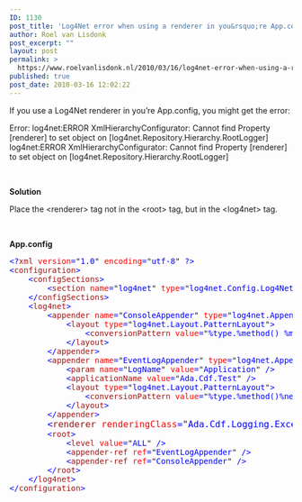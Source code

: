 ```yaml
---
ID: 1130
post_title: 'Log4Net error when using a renderer in you&rsquo;re App.config or Web.config'
author: Roel van Lisdonk
post_excerpt: ""
layout: post
permalink: >
  https://www.roelvanlisdonk.nl/2010/03/16/log4net-error-when-using-a-renderer-in-youre-app-config-or-web-config/
published: true
post_date: 2010-03-16 12:02:22
---
```

<p>If you use a Log4Net renderer in you’re App.config, you might get the error:</p>  <p>Error: log4net:ERROR XmlHierarchyConfigurator: Cannot find Property [renderer] to set object on [log4net.Repository.Hierarchy.RootLogger]   <br />log4net:ERROR XmlHierarchyConfigurator: Cannot find Property [renderer] to set object on [log4net.Repository.Hierarchy.RootLogger]</p>  <p>&#160;</p>  <p><strong>Solution</strong></p>  <p>Place the &lt;renderer&gt; tag not in the &lt;root&gt; tag, but in the &lt;log4net&gt; tag.</p>  <p>&#160;</p>  <p><strong>App.config</strong></p>  <pre class="code"><span style="color: blue">&lt;?</span><span style="color: #a31515">xml </span><span style="color: red">version</span><span style="color: blue">=</span>&quot;<span style="color: blue">1.0</span>&quot; <span style="color: red">encoding</span><span style="color: blue">=</span>&quot;<span style="color: blue">utf-8</span>&quot; <span style="color: blue">?&gt;
&lt;</span><span style="color: #a31515">configuration</span><span style="color: blue">&gt;
    &lt;</span><span style="color: #a31515">configSections</span><span style="color: blue">&gt;
        &lt;</span><span style="color: #a31515">section </span><span style="color: red">name</span><span style="color: blue">=</span>&quot;<span style="color: blue">log4net</span>&quot; <span style="color: red">type</span><span style="color: blue">=</span>&quot;<span style="color: blue">log4net.Config.Log4NetConfigurationSectionHandler,log4net, Version=1.2.10.0, Culture=neutral, PublicKeyToken=1b44e1d426115821</span>&quot; <span style="color: blue">/&gt;
    &lt;/</span><span style="color: #a31515">configSections</span><span style="color: blue">&gt;
    &lt;</span><span style="color: #a31515">log4net</span><span style="color: blue">&gt;
        &lt;</span><span style="color: #a31515">appender </span><span style="color: red">name</span><span style="color: blue">=</span>&quot;<span style="color: blue">ConsoleAppender</span>&quot; <span style="color: red">type</span><span style="color: blue">=</span>&quot;<span style="color: blue">log4net.Appender.ConsoleAppender</span>&quot;<span style="color: blue">&gt;
            &lt;</span><span style="color: #a31515">layout </span><span style="color: red">type</span><span style="color: blue">=</span>&quot;<span style="color: blue">log4net.Layout.PatternLayout</span>&quot;<span style="color: blue">&gt;
                &lt;</span><span style="color: #a31515">conversionPattern </span><span style="color: red">value</span><span style="color: blue">=</span>&quot;<span style="color: blue">%type.%method() %message%newline</span>&quot; <span style="color: blue">/&gt;
            &lt;/</span><span style="color: #a31515">layout</span><span style="color: blue">&gt;
        &lt;/</span><span style="color: #a31515">appender</span><span style="color: blue">&gt;
        &lt;</span><span style="color: #a31515">appender </span><span style="color: red">name</span><span style="color: blue">=</span>&quot;<span style="color: blue">EventLogAppender</span>&quot; <span style="color: red">type</span><span style="color: blue">=</span>&quot;<span style="color: blue">log4net.Appender.EventLogAppender</span>&quot;<span style="color: blue">&gt;
            &lt;</span><span style="color: #a31515">param </span><span style="color: red">name</span><span style="color: blue">=</span>&quot;<span style="color: blue">LogName</span>&quot; <span style="color: red">value</span><span style="color: blue">=</span>&quot;<span style="color: blue">Application</span>&quot; <span style="color: blue">/&gt;
            &lt;</span><span style="color: #a31515">applicationName </span><span style="color: red">value</span><span style="color: blue">=</span>&quot;<span style="color: blue">Ada.Cdf.Test</span>&quot; <span style="color: blue">/&gt;
            &lt;</span><span style="color: #a31515">layout </span><span style="color: red">type</span><span style="color: blue">=</span>&quot;<span style="color: blue">log4net.Layout.PatternLayout</span>&quot;<span style="color: blue">&gt;
                &lt;</span><span style="color: #a31515">conversionPattern </span><span style="color: red">value</span><span style="color: blue">=</span>&quot;<span style="color: blue">%type.%method()%newline%newline%message%newline</span>&quot; <span style="color: blue">/&gt;
            &lt;/</span><span style="color: #a31515">layout</span><span style="color: blue">&gt;
        &lt;/</span><span style="color: #a31515">appender</span><span style="color: blue">&gt;
        <font size="4">&lt;</font></span><font size="4"><span style="color: #a31515">renderer </span><span style="color: red">renderingClass</span><span style="color: blue">=</span>&quot;<span style="color: blue">Ada.Cdf.Logging.ExceptionRenderer, Ada.Cdf</span>&quot; <span style="color: red">renderedClass</span><span style="color: blue">=</span>&quot;<span style="color: blue">System.Exception</span>&quot; </font><span style="color: blue"><font size="4">/&gt;</font>
        &lt;</span><span style="color: #a31515">root</span><span style="color: blue">&gt;
            &lt;</span><span style="color: #a31515">level </span><span style="color: red">value</span><span style="color: blue">=</span>&quot;<span style="color: blue">ALL</span>&quot; <span style="color: blue">/&gt;
            &lt;</span><span style="color: #a31515">appender-ref </span><span style="color: red">ref</span><span style="color: blue">=</span>&quot;<span style="color: blue">EventLogAppender</span>&quot; <span style="color: blue">/&gt;
            &lt;</span><span style="color: #a31515">appender-ref </span><span style="color: red">ref</span><span style="color: blue">=</span>&quot;<span style="color: blue">ConsoleAppender</span>&quot; <span style="color: blue">/&gt;
        &lt;/</span><span style="color: #a31515">root</span><span style="color: blue">&gt;
    &lt;/</span><span style="color: #a31515">log4net</span><span style="color: blue">&gt;
&lt;/</span><span style="color: #a31515">configuration</span><span style="color: blue">&gt;</span></pre>
<a href="http://11011.net/software/vspaste"></a>